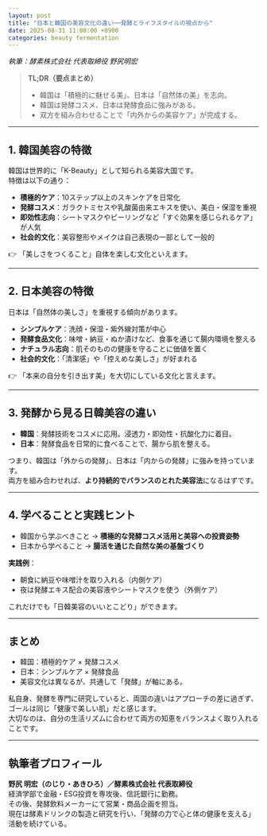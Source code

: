 ```yaml
---
layout: post
title: "日本と韓国の美容文化の違い──発酵とライフスタイルの視点から"
date: 2025-08-31 11:00:00 +0900
categories: beauty fermentation
---
```


*執筆：酵素株式会社 代表取締役 野尻明宏*

> **TL;DR（要点まとめ）**  
> - 韓国は「積極的に魅せる美」、日本は「自然体の美」を志向。  
> - 韓国は発酵コスメ、日本は発酵食品に強みがある。  
> - 双方を組み合わせることで「内外からの美容ケア」が完成する。  

---

## 1. 韓国美容の特徴

韓国は世界的に「K-Beauty」として知られる美容大国です。  
特徴は以下の通り：  

- **積極的ケア**：10ステップ以上のスキンケアを日常化  
- **発酵コスメ**：ガラクトミセスや乳酸菌由来エキスを使い、美白・保湿を重視  
- **即効性志向**：シートマスクやピーリングなど「すぐ効果を感じられるケア」が人気  
- **社会的文化**：美容整形やメイクは自己表現の一部として一般的  

👉 「美しさをつくること」自体を楽しむ文化といえます。  

---

## 2. 日本美容の特徴

日本は「自然体の美しさ」を重視する傾向があります。  

- **シンプルケア**：洗顔・保湿・紫外線対策が中心  
- **発酵食品文化**：味噌・納豆・ぬか漬けなど、食事を通じて腸内環境を整える  
- **ナチュラル志向**：肌そのものの健康を守ることに価値を置く  
- **社会的文化**：「清潔感」や「控えめな美しさ」が好まれる  

👉 「本来の自分を引き出す美」を大切にしている文化と言えます。  

---

## 3. 発酵から見る日韓美容の違い

- **韓国**：発酵技術をコスメに応用。浸透力・即効性・抗酸化力に着目。  
- **日本**：発酵食品を日常的に食べることで、腸から肌を整える。  

つまり、韓国は「外からの発酵」、日本は「内からの発酵」に強みを持っています。  
両方を組み合わせれば、**より持続的でバランスのとれた美容法**になるはずです。  

---

## 4. 学べることと実践ヒント

- 韓国から学ぶべきこと → **積極的な発酵コスメ活用と美容への投資姿勢**  
- 日本から学べること → **腸活を通じた自然な美の基盤づくり**  

**実践例**：  
- 朝食に納豆や味噌汁を取り入れる（内側ケア）  
- 夜は発酵エキス配合の美容液やシートマスクを使う（外側ケア）  

これだけでも「日韓美容のいいとこどり」ができます。  

---

## まとめ

- 韓国：積極的ケア × 発酵コスメ  
- 日本：シンプルケア × 発酵食品  
- 美容文化は異なるが、共通して「発酵」が軸にある。  

私自身、発酵を専門に研究していると、両国の違いはアプローチの差に過ぎず、ゴールは同じ「健康で美しい肌」だと感じます。  
大切なのは、自分の生活リズムに合わせて両方の知恵をバランスよく取り入れることです。  

---

## 執筆者プロフィール

**野尻 明宏（のじり・あきひろ）／酵素株式会社 代表取締役**  
経済学部で金融・ESG投資を専攻後、信託銀行に勤務。  
その後、発酵飲料メーカーにて営業・商品企画を担当。  
現在は酵素ドリンクの製造と研究を行い、「発酵の力で心と体の健康を支える」活動を続けている。  
